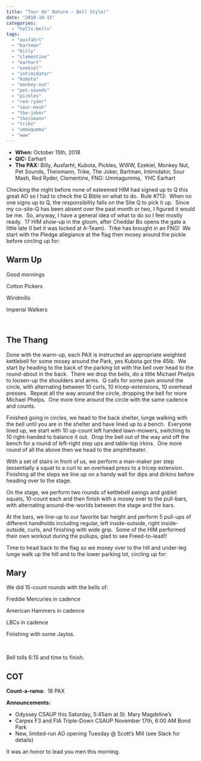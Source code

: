 ```yaml
---
title: "Tour de’ Nature – Bell Style!"
date: "2018-10-15"
categories: 
  - "hells-bells"
tags: 
  - "ausfahrt"
  - "bartman"
  - "billy"
  - "clementine"
  - "earhart"
  - "ezekiel"
  - "intimidator"
  - "kubota"
  - "monkey-nut"
  - "pet-sounds"
  - "pickles"
  - "red-ryder"
  - "sour-mash"
  - "the-joker"
  - "theismann"
  - "trike"
  - "ummagumma"
  - "www"
---
```


- **When:** October 15th, 2018
- **QIC:** Earhart
- **The PAX:** Billy, Ausfarht, Kubota, Pickles, WWW, Ezekiel, Monkey Nut, Pet Sounds, Theismann, Trike, The Joker, Bartman, Intimidator, Sour Mash, Red Ryder, Clementine, FNG: Ummagumma,  YHC Earhart

Checking the night before none of esteemed HIM had signed up to Q this great AO so I had to check the Q Bible on what to do.  Rule #713:  When no one signs up to Q, the responsibility falls on the Site Q to pick it up.  Since my co-site-Q has been absent over the past month or two, I figured it would be me.  So, anyway, I have a general idea of what to do so I feel mostly ready.  17 HIM show-up in the gloom, after Cheddar Bo opens the gate a little late (I bet it was locked at A-Team).  Trike has brought in an FNG!  We start with the Pledge allegiance at the flag then mosey around the pickle before circling up for:

## Warm Up

Good mornings

Cotton Pickers

Windmills

Imperial Walkers

 

## The Thang

Done with the warm-up, each PAX is instructed an appropriate weighted kettlebell for some mosey around the Park, yes Kubota got the 45lb.  We start by heading to the back of the parking lot with the bell over head to the round-about in the back.  There we drop the bells, do a little Michael Phelps to loosen-up the shoulders and arms.  Q calls for some pain around the circle, with alternating between 10 curls, 10 tricep-extensions, 10 overhead presses.  Repeat all the way around the circle, dropping the bell for more Michael Phelps.  One more time around the circle with the same cadence and counts.

Finished going in circles, we head to the back shelter, lunge walking with the bell until you are in the shelter and have lined up to a bench.  Everyone lined up, we start with 10 up-count left handed lawn-mowers, switching to 10 right-handed to balance it out.  Drop the bell out of the way and off the bench for a round of left-right step ups and table-top irkins.  One more round of all the above then we head to the amphitheater.

With a set of stairs in front of us, we perform a man-maker per step (essentially a squat to a curl to an overhead press to a tricep extension.  Finishing all the steps we line up on a handy wall for dips and dirkins before heading over to the stage.

On the stage, we perform two rounds of kettlebell swings and goblet squats, 10-count each and then finish with a mosey over to the pull-bars, with alternating around-the-worlds between the stage and the bars.

At the bars, we line-up to our favorite bar height and perform 5 pull-ups of different handholds including regular, left inside-outside, right inside-outside, curls, and finishing with wide grip.  Some of the HIM performed their own workout during the pullups, glad to see Freed-to-lead!!

Time to head back to the flag so we mosey over to the hill and under-leg lunge walk up the hill and to the lower parking lot, circling up for:

## Mary

We did 15-count rounds with the bells of:

Freddie Mercuries in cadence

American Hammers in cadence

LBCs in cadence

Finishing with some Jaylos.

 

Bell tolls 6:15 and time to finish.

## COT

**Count-a-rama:**  18 PAX

**Announcements:**

- Odyssey CSAUP this Saturday, 5:45am at St. Mary Magdeline’s
- Carpex F3 and FIA Triple-Down CSAUP November 17th, 6:00 AM Bond Park
- New, limited-run AO opening Tuesday @ Scott’s Mill (see Slack for details)

It was an honor to lead you men this morning.
